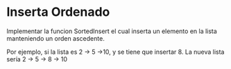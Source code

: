 # Inserta Ordenado

Implementar la funcion SortedInsert el cual inserta un elemento en la lista manteniendo un orden ascedente.

Por ejemplo, si la lista es  2 -> 5 ->10, y se tiene que insertar 8. 
La nueva lista sería 2 -> 5 -> 8 -> 10

